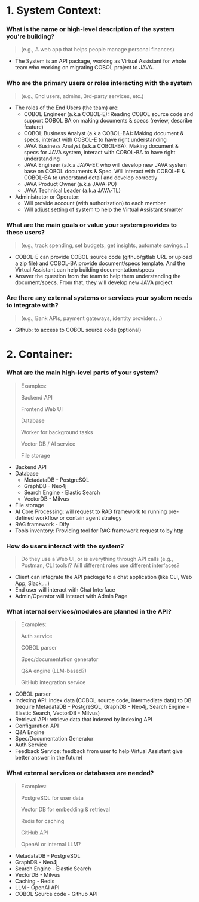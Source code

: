 # 1. System Context:

### What is the name or high-level description of the system you're building?
> (e.g., A web app that helps people manage personal finances)

- The System is an API package, working as Virtual Assistant for whole team who working on migrating COBOL project to JAVA.
   
### Who are the primary users or roles interacting with the system
> (e.g., End users, admins, 3rd-party services, etc.)

- The roles of the End Users (the team) are:
  - COBOL Engineer (a.k.a COBOL-E): Reading COBOL source code and support COBOL BA on making documents & specs (review, describe feature)
  - COBOL Business Analyst (a.k.a COBOL-BA): Making document & specs, interact with COBOL-E to have right understanding
  - JAVA Business Analyst (a.k.a COBOL-BA): Making document & specs for JAVA system, interact with COBOL-BA to have right understanding
  - JAVA Engineer (a.k.a JAVA-E): who will develop new JAVA system base on COBOL documents & Spec. Will interact with COBOL-E & COBOL-BA to understand detail and develop correctly
  - JAVA Product Owner (a.k.a JAVA-PO)
  - JAVA Technical Leader (a.k.a JAVA-TL)
- Administrator or Operator:
  - Will provide account (with authorization) to each member
  - Will adjust setting of system to help the Virtual Assistant smarter
 
### What are the main goals or value your system provides to these users?
> (e.g., track spending, set budgets, get insights, automate savings…)

- COBOL-E can provide COBOL source code (github/gitlab URL or upload a zip file) and COBOL-BA provide document/specs template. And the Virtual Assistant can help building documentation/specs
- Answer the question from the team to help them understanding the document/specs. From that, they will develop new JAVA project

### Are there any external systems or services your system needs to integrate with?
> (e.g., Bank APIs, payment gateways, identity providers…)

- Github: to access to COBOL source code (optional)

# 2. Container:
### What are the main high-level parts of your system?

> Examples:
> 
> Backend API
> 
> Frontend Web UI
> 
> Database
> 
> Worker for background tasks
> 
> Vector DB / AI service
> 
> File storage

- Backend API
- Database
   - MetadataDB - PostgreSQL
   - GraphDB - Neo4j
   - Search Engine - Elastic Search
   - VectorDB - Milvus
- File storage
- AI Core Processing: will request to RAG framework to running pre-defined workflow or contain agent strategy
- RAG framework - Dify
- Tools inventory: Providing tool for RAG framework request to by http

### How do users interact with the system?

> Do they use a Web UI, or is everything through API calls (e.g., Postman, CLI tools)?
> Will different roles use different interfaces?

- Client can integrate the API package to a chat application (like CLI, Web App, Slack,...)
- End user will interact with Chat Interface
- Admin/Operator will interact with Admin Page

### What internal services/modules are planned in the API?

> Examples:
> 
> Auth service
> 
> COBOL parser
> 
> Spec/documentation generator
> 
> Q&A engine (LLM-based?)
> 
> GitHub integration service

- COBOL parser
- Indexing API: index data (COBOL source code, intermediate data) to DB (require MetadataDB - PostgreSQL, GraphDB - Neo4j, Search Engine - Elastic Search, VectorDB - Milvus)
- Retrieval API: retrieve data that indexed by Indexing API
- Configuration API
- Q&A Engine
- Spec/Documentation Generator
- Auth Service
- Feedback Service: feedback from user to help Virtual Assistant give better answer in the future)

### What external services or databases are needed?

> Examples:
>
> PostgreSQL for user data
> 
> Vector DB for embedding & retrieval
>
> Redis for caching
> 
> GitHub API
> 
> OpenAI or internal LLM?

- MetadataDB - PostgreSQL
- GraphDB - Neo4j
- Search Engine - Elastic Search
- VectorDB - Milvus
- Caching - Redis
- LLM - OpenAI API
- COBOL Source code - Github API
